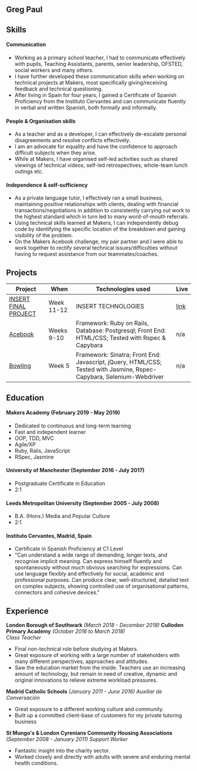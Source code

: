 ## Greg Paul 

## Skills

#### Communication 
- Working as a primary school teacher, I had to communicate effectively with pupils, Teaching Assistants, parents, senior leadership, OFSTED, social workers and many others.  
- I have further developed these communication skills when working on technical projects at Makers, most specifically giving/receiving feedback and technical questioning.  
- After living in Spain for four years, I gained a Certificate of Spanish Proficiency from the Instituto Cervantes and can communicate fluently in verbal and written Spanish, both formally and informally.  

#### People & Organisation skills 
- As a teacher and as a developer, I can effectively de-escalate personal disagreements and resolve conflicts effectively.
- I am an advocate for equality and have the confidence to approach difficult subjects when they arise.  
- While at Makers, I have organised self-led activities such as shared viewings of technical videos, self-led retrospectives, whole-team lunch outings etc.  


#### Independence & self-sufficiency
- As a private language tutor, I effectively ran a small business, maintaining positive relationships with clients, dealing with financial transactions/negotiations in addition to consistently carrying out work to the highest standard which in turn led to many word-of-mouth referrals.  
- Using technical skills learned at Makers, I can independently debug code by identifying the specific location of the breakdown and gaining visibility of the problem.
- On the Makers Acebook challenge, my pair partner and I were able to work together to rectify several technical issues/difficulties without having to request assistance from our teammates/coaches.  

## Projects
| Project                                                                                                                        | When                                                                                          | Technologies used                                          | Live                                          
|---------------------------------------------------------------------------------------------------------------------------------|--------------------------------------------------------------------------------------------------|-------------------------------------------------------|-------------------------------------------------------|
| [INSERT FINAL PROJECT](https://github.com/justcallmegoyo) | Week 11-12  | INSERT TECHNOLOGIES| [link](https://herokuapp.com/) |
| [Acebook](https://github.com/justcallmegoyo) | Weeks 9-10  | Framework: Ruby on Rails, Database: Postgresql; Front End: HTML/CSS; Tested with Rspec & Capybara| n/a |
| [Bowling](https://github.com/justcallmegoyo) | Week 5 | Framework: Sinatra; Front End: Javascript, jQuery, HTML/CSS; Tested with Jasmine, Rspec-Capybara, Selenium-Webdriver | n/a |

## Education

#### Makers Academy (February 2019 - May 2019) 

- Dedicated to continuous and long-term learning
- Fast and independent learner
- OOP, TDD, MVC
- Agile/XP
- Ruby, Rails, JavaScript
- RSpec, Jasmine

#### University of Manchester (September 2016 - July 2017)

- Postgraduate Certificate in Education 
- 2:1 

#### Leeds Metropolitan University (September 2005 - July 2008)

- B.A. (Hons.) Media and Popular Culture 
- 2:1 

#### Instituto Cervantes, Madrid, Spain
- Certificate in Spanish Proficiency at C1 Level
- "Can understand a wide range of demanding, longer texts, and recognise implicit meaning. Can express himself fluently and spontaneously without much obvious searching for expressions. Can use language flexibly and effectively for social, academic and professional purposes. Can produce clear, well-structured, detailed text on complex subjects, showing controlled use of organisational patterns, connectors and cohesive devices."

## Experience

**London Borough of Southwark** *(March 2018 - December 2018)*
**Culloden Primary Academy** *(October 2016 to March 2018)*   
*Class Teacher*
- Final non-technical role before studying at Makers.
- Great exposure of working with a large number of stakeholders with many different perspectives, approaches and attitudes. 
- Saw the education market from the inside.  Teachers use an increasing amount of technology, but remain in need of creative, dynamic and original innovations to relieve extreme workload pressures.  

**Madrid Catholic Schools** *(January 2011 - June 2016)*
*Auxiliar de Conversación*
- Great exposure to a different working culture and community.
- Built up a committed client-base of customers for my private tutoring business

**St Mungo's & London Cyrenians Community Housing Associations** *(September 2008 - January 2011)* 
*Support Worker*
- Fantastic insight into the charity sector.
- Worked closely and directly with adults with severe and enduring mental health conditions.  
